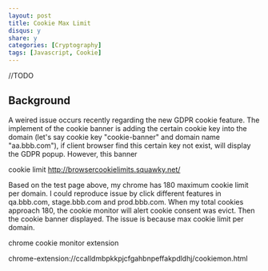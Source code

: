 ```yaml
---
layout: post
title: Cookie Max Limit
disqus: y
share: y
categories: [Cryptography]
tags: [Javascript, Cookie]
---
```


//TODO

Background
----------
A weired issue occurs recently regarding the new GDPR cookie feature. The implement of the cookie banner is adding the certain cookie key into the domain (let's say cookie key "cookie-banner" and domain name "aa.bbb.com"), if client browser find this certain key not exist, will display the GDPR popup. However, this banner 

cookie limit
http://browsercookielimits.squawky.net/

Based on the test page above, my chrome has 180 maximum cookie limit per domain. I could reproduce issue by click different features in qa.bbb.com, stage.bbb.com and prod.bbb.com. When my total cookies approach 180, the cookie monitor will alert cookie consent was evict. Then the cookie banner displayed.
The issue is because max cookie limit per domain.

chrome
cookie monitor extension


chrome-extension://ccalldmbpkkpjcfgahbnpeffakpdldhj/cookiemon.html

